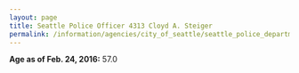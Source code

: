 ```yaml
---
layout: page
title: Seattle Police Officer 4313 Cloyd A. Steiger
permalink: /information/agencies/city_of_seattle/seattle_police_department/copbook/4313/
---
```


**Age as of Feb. 24, 2016:** 57.0

